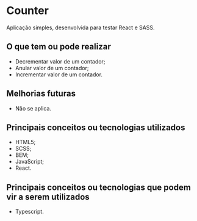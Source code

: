 # Counter

Aplicação simples, desenvolvida para testar React e SASS.

## O que tem ou pode realizar
* Decrementar valor de um contador;
* Anular valor de um contador;
* Incrementar valor de um contador.

## Melhorias futuras
* Não se aplica.

## Principais conceitos ou tecnologias utilizados
* HTML5;
* SCSS;
* BEM;
* JavaScript;
* React.

## Principais conceitos ou tecnologias que podem vir a serem utilizados
* Typescript.
